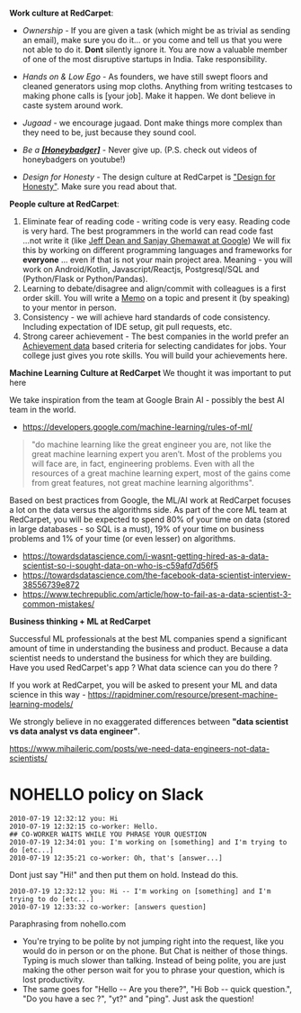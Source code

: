 

**Work culture at RedCarpet**:
-   *Ownership* - If you are given a task (which might be as trivial as sending an email), make sure you do it... or you come and tell us that you were not able to do it. **Dont** silently ignore it. You are now a valuable member of one of the most disruptive startups in India. Take responsibility.

-   *Hands on & Low Ego* - As founders, we have still swept floors and cleaned generators using mop cloths. Anything from writing testcases to making phone calls is [your job]. Make it happen. We dont believe in caste system around work.

-   *Jugaad* - we encourage jugaad. Dont make things more complex than they need to be, just because they sound cool.
-   *Be a [**[Honeybadger]**](https://www.youtube.com/watch?v=NvlalDNxccw)* - Never give up. (P.S. check out videos of honeybadgers on youtube!)
-   *Design for Honesty* - The design culture at RedCarpet is ["Design for Honesty"](https://www.redcarpetup.com/2017/11/29/design-for-honesty/). Make sure you read about that.

**People culture at RedCarpet**:
1.  Eliminate fear of reading code - writing code is very easy. Reading code is very hard. The best programmers in the world can read code fast ...not write it (like [Jeff Dean and Sanjay Ghemawat at Google](https://www.newyorker.com/magazine/2018/12/10/the-friendship-that-made-google-huge)) We will fix this by working on different programming languages and frameworks for **everyone** ... even if that is not your main project area. Meaning - you will work on Android/Kotlin, Javascript/Reactjs, Postgresql/SQL and (Python/Flask or Python/Pandas).
2.  Learning to debate/disagree and align/commit with colleagues is a first order skill. You will write a [Memo](https://slab.com/blog/jeff-bezos-writing-management-strategy/) on a topic and present it (by speaking) to your mentor in person.
3.  Consistency - we will achieve hard standards of code consistency. Including expectation of IDE setup, git pull requests, etc.
4.  Strong career achievement - The best companies in the world prefer an [Achievement data](https://www.businessinsider.in/A-head-recruiter-at-Amazon-says-the-best-resumes-are-data-based-and-theres-an-easy-formula-you-can-follow/articleshow/65235908.cms) based criteria for selecting candidates for jobs. Your college just gives you rote skills. You will build your achievements here.

**Machine Learning Culture at RedCarpet**
We thought it was important to put here

We take inspiration from the team at Google Brain AI - possibly the best AI team in the world.

- https://developers.google.com/machine-learning/rules-of-ml/

>"do machine learning like the great engineer you are, not like the great machine learning expert you aren’t. Most of the problems you will face are, in fact, engineering problems. Even with all the resources of a great machine learning expert, most of the gains come from great features, not great machine learning algorithms".

Based on best practices from Google, the ML/AI work at RedCarpet focuses a lot on the data versus the algorithms side. As part of the core ML team at RedCarpet, you will be expected to spend 80% of your time on data (stored in large databases - so SQL is a must), 19% of your time on business problems and 1% of your time (or even lesser) on algorithms. 

- https://towardsdatascience.com/i-wasnt-getting-hired-as-a-data-scientist-so-i-sought-data-on-who-is-c59afd7d56f5
- https://towardsdatascience.com/the-facebook-data-scientist-interview-38556739e872
- https://www.techrepublic.com/article/how-to-fail-as-a-data-scientist-3-common-mistakes/

**Business thinking + ML at RedCarpet**

Successful ML professionals at the best ML companies spend  a significant amount of time in understanding the business and product. Because a data scientist needs to understand the business for which they are building. Have you used RedCarpet's app ? What data science can you do there ?

If you work at RedCarpet, you will be asked to present your ML and data science in this way - https://rapidminer.com/resource/present-machine-learning-models/

We strongly believe in no exaggerated differences between **"data scientist vs data analyst vs data engineer"**. 

https://www.mihaileric.com/posts/we-need-data-engineers-not-data-scientists/


NOHELLO policy on Slack
====================================
```
2010-07-19 12:32:12 you: Hi
2010-07-19 12:32:15 co-worker: Hello.
## CO-WORKER WAITS WHILE YOU PHRASE YOUR QUESTION
2010-07-19 12:34:01 you: I'm working on [something] and I'm trying to do [etc...]
2010-07-19 12:35:21 co-worker: Oh, that's [answer...]
```
 Dont just say "Hi!" and then put them on hold. Instead do this.
 
 ```
 2010-07-19 12:32:12 you: Hi -- I'm working on [something] and I'm trying to do [etc...]
2010-07-19 12:33:32 co-worker: [answers question]
```

Paraphrasing from nohello.com

- You're trying to be polite by not jumping right into the request, like you would do in person or on the phone. But Chat is neither of those things. Typing is much slower than talking. Instead of being polite, you are just making the other person wait for you to phrase your question, which is lost productivity.
- The same goes for "Hello -- Are you there?", "Hi Bob -- quick question.", "Do you have a sec ?", "yt?" and "ping". Just ask the question!
